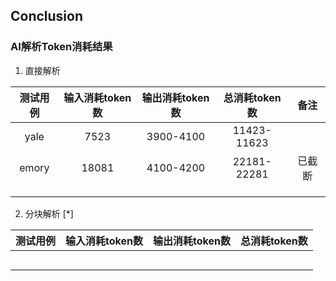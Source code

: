 ## Conclusion



### AI解析Token消耗结果

1. 直接解析

| 测试用例 | 输入消耗token数 | 输出消耗token数 | 总消耗token数 |  备注  |
| :------: | :-------------: | :-------------: | :-----------: | :----: |
|   yale   |      7523       |    3900-4100    |  11423-11623  |        |
|  emory   |      18081      |    4100-4200    |  22181-22281  | 已截断 |
|          |                 |                 |               |        |
|          |                 |                 |               |        |
|          |                 |                 |               |        |

2. 分块解析 [*]

| 测试用例 | 输入消耗token数 | 输出消耗token数 | 总消耗token数 |
| :------: | :-------------: | :-------------: | :-----------: |
|          |                 |                 |               |
|          |                 |                 |               |
|          |                 |                 |               |
|          |                 |                 |               |
|          |                 |                 |               |

